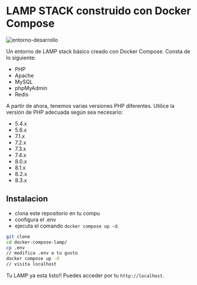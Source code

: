 # LAMP STACK construido con Docker Compose

![entorno-desarrollo](/contenedores/docker-compose-lamp/www/assets/images/entorno.png)

Un entorno de LAMP stack básico creado con Docker Compose. Consta de lo siguiente:

- PHP
- Apache
- MySQL
- phpMyAdmin
- Redis

A partir de ahora, tenemos varias versiones PHP diferentes. Utilice la versión de PHP adecuada según sea necesario:

- 5.4.x
- 5.6.x
- 7.1.x
- 7.2.x
- 7.3.x
- 7.4.x
- 8.0.x
- 8.1.x
- 8.2.x
- 8.3.x

## Instalacion

- clona este repositorio en tu compu
- configura el  .env
- ejecuta el comando `docker compose up -d`.

```bash
git clone 
cd docker-compose-lamp/
cp .env 
// modifica .env a tu gusto
docker compose up -d
// visita localhost
```
Tu LAMP  ya esta listo!! Puedes acceder por tu `http://localhost`.

